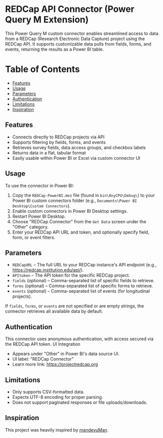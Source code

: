 # REDCap API Connector (Power Query M Extension)

This Power Query M custom connector enables streamlined access to data from a REDCap (Research Electronic Data Capture) project using the REDCap API. It supports customizable data pulls from fields, forms, and events, returning the results as a Power BI table.

# Table of Contents
- [Features](#features)
- [Usage](#usage)
- [Parameters](#parameters)
- [Authentication](#authentication)
- [Limitations](#limitations)
- [Inspiration](#inspiration)

## Features

- Connects directly to REDCap projects via API
- Supports filtering by fields, forms, and events
- Retrieves survey fields, data access groups, and checkbox labels
- Returns data in a flat, tabular format
- Easily usable within Power BI or Excel via custom connector UI

## Usage

To use the connector in Power BI:

1. Copy the `REDCap-PowerBI.mez` file (found in `bin\AnyCPU\Debug\`) to your Power BI custom connectors folder (e.g., `Documents\Power BI Desktop\Custom Connectors`).
2. Enable custom connectors in Power BI Desktop settings.
3. Restart Power BI Desktop.
4. Choose "REDCap Connector" from the `Get Data` screen under the "Other" category.
5. Enter your REDCap API URL and token, and optionally specify field, form, or event filters.

## Parameters

- `REDCapURL` – The full URL to your REDCap instance's API endpoint (e.g., https://redcap.institution.edu/api/).
- `APItoken` – The API token for the specific REDCap project.
- `fields` (optional) – Comma-separated list of specific fields to retrieve.
- `forms` (optional) – Comma-separated list of specific forms to retrieve.
- `events` (optional) – Comma-separated list of events (for longitudinal projects).

If `fields`, `forms`, or `events` are not specified or are empty strings, the connector retrieves all available data by default.

## Authentication

This connector uses anonymous authentication, with access secured via the REDCap API token.
UI Integration

- Appears under "Other" in Power BI's data source UI.
- UI label: "REDCap Connector"
 - Learn more link: https://projectredcap.org

## Limitations
- Only supports CSV-formatted data.
- Expects UTF-8 encoding for proper parsing.
- Does not support paginated responses or file uploads/downloads.

## Inspiration
This project was heavily inspired by [mandevuMan](https://github.com/mandevuMan/REDCap_PowerBI_Connector).
